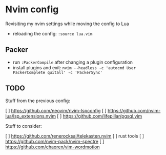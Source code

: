# Nvim config

Revisiting my nvim settings while moving the config to Lua

- reloading the config: `:source lua.vim`

## Packer

- run `:PackerCompile` after changing a plugin configuration
- install plugins and exit: `nvim --headless -c 'autocmd User PackerComplete quitall' -c 'PackerSync'`

## TODO

Stuff from the previous config:

[ ] <https://github.com/neovim/nvim-lspconfig>
[ ] <https://github.com/nvim-lua/lsp_extensions.nvim>
[ ] <https://github.com/lifepillar/pgsql.vim>

Stuff to consider:

[ ] <https://github.com/renerocksai/telekasten.nvim>
[ ] rust tools
[ ] <https://github.com/nvim-pack/nvim-spectre>
[ ] <https://github.com/chaoren/vim-wordmotion>
